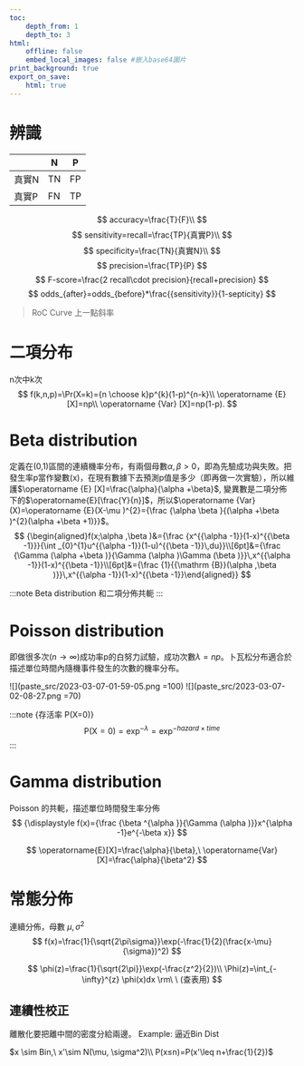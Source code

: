 ```yaml
---
toc:
    depth_from: 1
    depth_to: 3
html:
    offline: false
    embed_local_images: false #嵌入base64圖片
print_background: true
export_on_save:
    html: true
---
```


# 辨識

|   | N   | P   |
|-------------- | -------------- | -------------- |
| 真實N    | TN     | FP     |
| 真實P    | FN     | TP     |

$$
accuracy=\frac{T}{F}\\
$$
$$
sensitivity=recall=\frac{TP}{真實P}\\
$$
$$
specificity=\frac{TN}{真實N}\\
$$
$$
precision=\frac{TP}{P}
$$
$$
F-score=\frac{2 recall\cdot precision}{recall+precision}
$$
$$
odds_{after}=odds_{before}*\frac{{sensitivity}}{1-septicity}
$$

>RoC Curve 上一點斜率
# 二項分布
n次中k次
$$
f(k,n,p)=\Pr(X=k)={n \choose k}p^{k}(1-p)^{n-k}\\
\operatorname {E} [X]=np\\
\operatorname {Var} [X]=np(1-p).
$$


# Beta distribution
定義在(0,1)區間的連續機率分布，有兩個母數$\alpha ,\beta >0$，即為先驗成功與失敗。把發生率p當作變數(x)，在現有數據下去預測p值是多少（即再做一次實驗），所以維護$\operatorname {E} [X]=\frac{\alpha}{\alpha +\beta}$, 變異數是二項分佈下的$\operatorname{E}[\frac{Y}{n}]$，所以$\operatorname {Var}(X)=\operatorname {E}(X-\mu )^{2}={\frac  {\alpha \beta }{(\alpha +\beta )^{2}(\alpha +\beta +1)}}$。
$$
{\begin{aligned}f(x;\alpha ,\beta )&={\frac  {x^{{\alpha -1}}(1-x)^{{\beta -1}}}{\int _{0}^{1}u^{{\alpha -1}}(1-u)^{{\beta -1}}\,du}}\\[6pt]&={\frac  {\Gamma (\alpha +\beta )}{\Gamma (\alpha )\Gamma (\beta )}}\,x^{{\alpha -1}}(1-x)^{{\beta -1}}\\[6pt]&={\frac  {1}{{\mathrm  {B}}(\alpha ,\beta )}}\,x^{{\alpha -1}}(1-x)^{{\beta -1}}\end{aligned}}
$$

:::note
Beta distribution 和二項分佈共軛
:::


# Poisson distribution
即做很多次($n\rightarrow \infty$)成功率p的白努力試驗，成功次數$\lambda=np$。卜瓦松分布適合於描述單位時間內隨機事件發生的次數的機率分布。


![](paste_src/2023-03-07-01-59-05.png =100)
![](paste_src/2023-03-07-02-08-27.png =70)

:::note {存活率 P(X=0)}
$$
\operatorname{P(X=0)}=\exp^{-\lambda}=\exp^{-hazard\times time}
$$
:::

    
# Gamma distribution
Poisson 的共軛，描述單位時間發生率分佈
$$
{\displaystyle f(x)={\frac {\beta ^{\alpha }}{\Gamma (\alpha )}}x^{\alpha -1}e^{-\beta x}}
$$

$$
\operatorname{E}[X]=\frac{\alpha}{\beta},\ 
\operatorname{Var}[X]=\frac{\alpha}{\beta^2}
$$

# 常態分佈
連續分佈，母數 $\mu, \sigma^2$
$$
f(x)=\frac{1}{\sqrt{2\pi\sigma}}\exp(-\frac{1}{2}(\frac{x-\mu}{\sigma})^2)
$$


$$
\phi(z)=\frac{1}{\sqrt{2\pi}}\exp(-\frac{z^2}{2})\\
\Phi(z)=\int_{-\infty}^{z} \phi(x)dx \rm\ \ (查表用)
$$


## 連續性校正
離散化要把離中間的密度分給兩邊。
Example: 逼近Bin Dist

$x \sim Bin,\ x'\sim N(\mu, \sigma^2)\\
P(x≤n)=P(x'\leq n+\frac{1}{2})$
